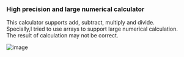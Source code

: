 ### High precision and large numerical calculator

This calculator supports add, subtract, multiply and divide.<br>
Specially,I tried to use arrays to support large numerical calculation.<br>
The result of calculation may not be correct.<br>

![image](https://github.com/ChainGit/170106_SmallCodes/blob/master/Java/BigNumCalc/testcalc1.png)
